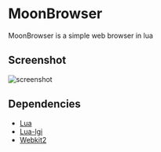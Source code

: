 # MoonBrowser

MoonBrowser is a simple web browser in lua

## Screenshot

![screenshot](https://i.imgur.com/P6yGGvS.png)

## Dependencies

- [Lua](https://www.lua.org/download.html)
- [Lua-lgi](https://github.com/pavouk/lgi)
- [Webkit2](https://webkitgtk.org/)
